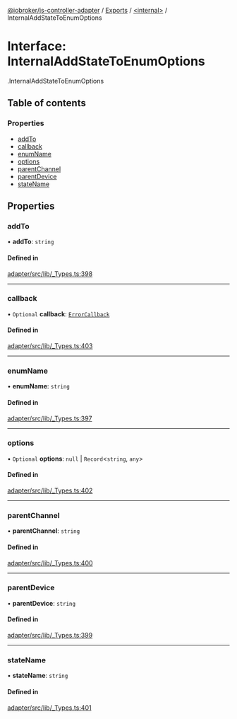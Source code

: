 [@iobroker/js-controller-adapter](../README.md) / [Exports](../modules.md) / [<internal\>](../modules/internal_.md) / InternalAddStateToEnumOptions

# Interface: InternalAddStateToEnumOptions

[<internal>](../modules/internal_.md).InternalAddStateToEnumOptions

## Table of contents

### Properties

- [addTo](internal_.InternalAddStateToEnumOptions.md#addto)
- [callback](internal_.InternalAddStateToEnumOptions.md#callback)
- [enumName](internal_.InternalAddStateToEnumOptions.md#enumname)
- [options](internal_.InternalAddStateToEnumOptions.md#options)
- [parentChannel](internal_.InternalAddStateToEnumOptions.md#parentchannel)
- [parentDevice](internal_.InternalAddStateToEnumOptions.md#parentdevice)
- [stateName](internal_.InternalAddStateToEnumOptions.md#statename)

## Properties

### addTo

• **addTo**: `string`

#### Defined in

[adapter/src/lib/_Types.ts:398](https://github.com/ioBroker/ioBroker.js-controller/blob/0f3945b9/packages/adapter/src/lib/_Types.ts#L398)

___

### callback

• `Optional` **callback**: [`ErrorCallback`](../modules/internal_.md#errorcallback)

#### Defined in

[adapter/src/lib/_Types.ts:403](https://github.com/ioBroker/ioBroker.js-controller/blob/0f3945b9/packages/adapter/src/lib/_Types.ts#L403)

___

### enumName

• **enumName**: `string`

#### Defined in

[adapter/src/lib/_Types.ts:397](https://github.com/ioBroker/ioBroker.js-controller/blob/0f3945b9/packages/adapter/src/lib/_Types.ts#L397)

___

### options

• `Optional` **options**: ``null`` \| `Record`<`string`, `any`\>

#### Defined in

[adapter/src/lib/_Types.ts:402](https://github.com/ioBroker/ioBroker.js-controller/blob/0f3945b9/packages/adapter/src/lib/_Types.ts#L402)

___

### parentChannel

• **parentChannel**: `string`

#### Defined in

[adapter/src/lib/_Types.ts:400](https://github.com/ioBroker/ioBroker.js-controller/blob/0f3945b9/packages/adapter/src/lib/_Types.ts#L400)

___

### parentDevice

• **parentDevice**: `string`

#### Defined in

[adapter/src/lib/_Types.ts:399](https://github.com/ioBroker/ioBroker.js-controller/blob/0f3945b9/packages/adapter/src/lib/_Types.ts#L399)

___

### stateName

• **stateName**: `string`

#### Defined in

[adapter/src/lib/_Types.ts:401](https://github.com/ioBroker/ioBroker.js-controller/blob/0f3945b9/packages/adapter/src/lib/_Types.ts#L401)
